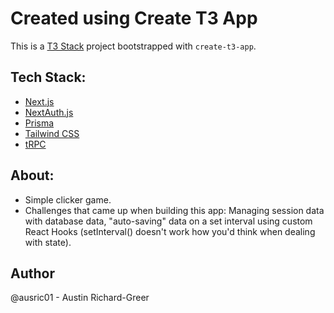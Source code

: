 # Created using Create T3 App

This is a [T3 Stack](https://create.t3.gg/) project bootstrapped with `create-t3-app`.

## Tech Stack: 

- [Next.js](https://nextjs.org)
- [NextAuth.js](https://next-auth.js.org)
- [Prisma](https://prisma.io)
- [Tailwind CSS](https://tailwindcss.com)
- [tRPC](https://trpc.io)


## About:
- Simple clicker game.
- Challenges that came up when building this app: Managing session data with database data, "auto-saving" data on a set interval using custom React Hooks (setInterval() doesn't work how you'd think when dealing with state).

## Author
@ausric01 - Austin Richard-Greer

